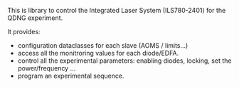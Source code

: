 This is library to control the Integrated Laser System (ILS780-2401) for the QDNG experiment.

It provides:
- configuration dataclasses for each slave (AOMS / limits...)
- access all the monitroring values for each diode/EDFA.
- control all the experimental parameters: enabling diodes, locking, set the power/frequency ...
- program an experimental sequence.
